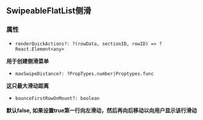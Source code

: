 ## SwipeableFlatList侧滑

### 属性

- ` renderQuickActions?: ?(rowData, sectionID, rowID) => ?React.Element<any> `

**用于创建侧滑菜单**

- ` maxSwipeDistance?: ?PropTypes.number|Proptypes.func `

**这只最大滑动距离**

- ` bounceFirstRowOnMount?: boolean `

**默认false, 如果设置true第一行向左滑动，然后再向后移动以向用户显示该行滑动**